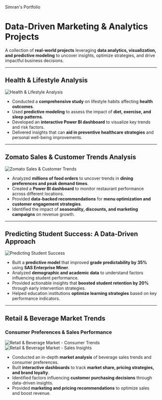 Simran's Portfolio
# Data-Driven Marketing & Analytics Projects  

A collection of **real-world projects** leveraging **data analytics, visualization, and predictive modeling** to uncover insights, optimize strategies, and drive impactful business decisions.  

---

## Health & Lifestyle Analysis  
![Health & Lifestyle Analysis](https://simran_dhavade.github.io/portfolio/health_lifestyle_image.png) 

- Conducted a **comprehensive study** on lifestyle habits affecting **health outcomes**.  
- Used **predictive modeling** to assess the impact of **diet, exercise, and sleep patterns**.  
- Developed an **interactive Power BI dashboard** to visualize key trends and risk factors.  
- Delivered insights that can **aid in preventive healthcare strategies** and personal well-being improvements.   

---

## Zomato Sales & Customer Trends Analysis  
![Zomato Sales & Customer Trends](path/to/zomato_analysis_image.png)  

- Analyzed **millions of food orders** to uncover trends in **dining preferences and peak demand times**.  
- Created a **Power BI dashboard** to monitor restaurant performance across different locations.  
- Provided **data-backed recommendations** for **menu optimization and customer engagement strategies**.  
- Identified the impact of **seasonality, discounts, and marketing campaigns** on revenue growth.  
---

## Predicting Student Success: A Data-Driven Approach  
![Predicting Student Success](https://simran_dhavade.github.io/portfolio/student_success_image.jpg)  

- Built a **predictive model** that improved **grade predictability by 35%** using **SAS Enterprise Miner**.  
- Analyzed **demographic and academic data** to understand factors influencing student performance.  
- Provided actionable insights that **boosted student retention by 20%** through early intervention strategies.  
- Helped education institutions **optimize learning strategies** based on key performance indicators.  

---

## Retail & Beverage Market Trends  
### **Consumer Preferences & Sales Performance**  
![Retail & Beverage Market - Consumer Trends](https://simran_dhavade.github.io/portfolio/retail_beverage_1.png)  
![Retail & Beverage Market - Sales Insights](https://simran_dhavade.github.io/portfolio/retail_beverage_2.png)  

- Conducted an in-depth **market analysis** of beverage sales trends and consumer preferences.  
- Built **interactive dashboards** to track **market share, pricing strategies, and brand loyalty**.  
- Identified factors influencing **customer purchasing decisions** through data-driven insights.  
- Provided **marketing and pricing recommendations** to optimize sales and boost revenue.  

